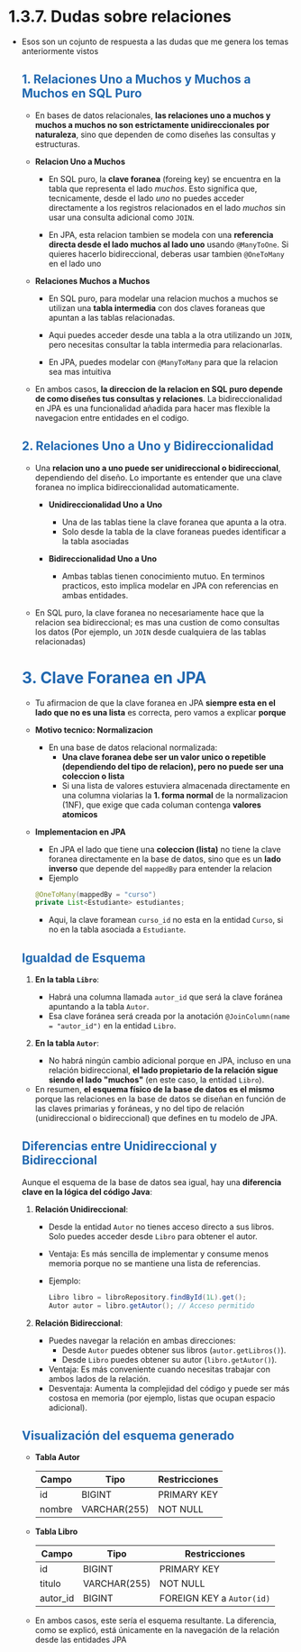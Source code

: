# 1.3.7. Dudas sobre relaciones

* Esos son un cojunto de respuesta a las dudas que me genera los temas anteriormente vistos

    ## <span style="color:#2168b0">1. Relaciones Uno a Muchos y Muchos a Muchos en SQL Puro</span>
    
    * En bases de datos relacionales, **las relaciones uno a muchos y muchos a muchos no son estrictamente unidireccionales por naturaleza**, sino que dependen de como diseñes las consultas y estructuras.
    
    * **Relacion Uno a Muchos**
        
        * En SQL puro, la **clave foranea** (foreing key) se encuentra en la tabla que representa el lado *muchos*. Esto significa que, tecnicamente, desde el lado *uno* no puedes acceder directamente a los registros relacionados en el lado *muchos* sin usar una consulta adicional como `JOIN`.
        
        * En JPA, esta relacion tambien se modela con una **referencia directa desde el lado muchos al lado uno** usando `@ManyToOne`. Si quieres hacerlo bidireccional, deberas usar tambien `@OneToMany` en el lado uno
        
    * **Relaciones Muchos a Muchos**
        
        * En SQL puro, para modelar una relacion muchos a muchos se utilizan una **tabla intermedia** con dos claves foraneas que apuntan a las tablas relacionadas.
        
        * Aqui puedes acceder desde una tabla a la otra utilizando un `JOIN`, pero necesitas consultar la tabla intermedia para relacionarlas.
        * En JPA, puedes modelar con `@ManyToMany` para que la relacion sea mas intuitiva

    * En ambos casos, **la direccion de la relacion en SQL puro depende de como diseñes tus consultas y relaciones**. La bidireccionalidad en JPA es una funcionalidad añadida para hacer mas flexible la navegacion entre entidades en el codigo.
    

    ## <span style="color:#2168b0">2. Relaciones Uno a Uno y Bidireccionalidad</span>
    
    * Una **relacion uno a uno puede ser unidireccional o bidireccional**, dependiendo del diseño. Lo importante es entender que una clave foranea no implica bidireccionalidad automaticamente.
    
        * **Unidireccionalidad Uno a Uno**
            * Una de las tablas tiene la clave foranea que apunta a la otra.
            * Solo desde la tabla de la clave foraneas puedes identificar a la tabla asociadas
            
        * **Bidireccionalidad Uno a Uno**
            * Ambas tablas tienen conocimiento mutuo. En terminos practicos, esto implica modelar en JPA con referencias en ambas entidades.
            

    * En SQL puro, la clave foranea no necesariamente hace que la relacion sea bidireccional; es mas una custion de como consultas los datos (Por ejemplo, un `JOIN` desde cualquiera de las tablas relacionadas)
    
    # <span style="color:#2168b0">3. Clave Foranea en JPA</span>
    
    * Tu afirmacion de que la clave foranea en JPA **siempre esta en el lado que no es una lista** es correcta, pero vamos a explicar **porque**
    
    * **Motivo tecnico: Normalizacion**
        * En una base de datos relacional normalizada:
            * **Una clave foranea debe ser un valor unico o repetible (dependiendo del tipo de relacion), pero no puede ser una coleccion o lista**
            * Si una lista de valores estuviera almacenada directamente en una columna violarias la **1. forma normal** de la normalizacion (1NF), que exige que cada columan contenga **valores atomicos**
            
    * **Implementacion en JPA**
        
        * En JPA el lado que tiene una **coleccion (lista)** no tiene la clave foranea directamente en la base de datos, sino que es un **lado inverso** que depende del `mappedBy` para entender la relacion
        * Ejemplo
        
        ```java
        @OneToMany(mappedBy = "curso")
        private List<Estudiante> estudiantes;
        ```
        * Aqui, la clave foramean `curso_id` no esta en la entidad `Curso`, si no en la tabla asociada a `Estudiante`.
        
  
    ## <span style="color:#2168b0">Igualdad de Esquema </span>

    1.  **En la tabla `Libro`**:
        
        *   Habrá una columna llamada `autor_id` que será la clave foránea apuntando a la tabla `Autor`.
        *   Esa clave foránea será creada por la anotación `@JoinColumn(name = "autor_id")` en la entidad `Libro`.
    2.  **En la tabla `Autor`**:
        
        *   No habrá ningún cambio adicional porque en JPA, incluso en una relación bidireccional, **el lado propietario de la relación sigue siendo el lado "muchos"** (en este caso, la entidad `Libro`).

    * En resumen, **el esquema físico de la base de datos es el mismo** porque las relaciones en la base de datos se diseñan en función de las claves primarias y foráneas, y no del tipo de relación (unidireccional o bidireccional) que defines en tu modelo de JPA.


    ## <span style="color:#2168b0">Diferencias entre Unidireccional y Bidireccional</span>

    Aunque el esquema de la base de datos sea igual, hay una **diferencia clave en la lógica del código Java**:

    1.  **Relación Unidireccional**:
        
        *   Desde la entidad `Autor` no tienes acceso directo a sus libros. Solo puedes acceder desde `Libro` para obtener el autor.
        *   Ventaja: Es más sencilla de implementar y consume menos memoria porque no se mantiene una lista de referencias.
        *   Ejemplo:

            ```java
            Libro libro = libroRepository.findById(1L).get();
            Autor autor = libro.getAutor(); // Acceso permitido
            ```
            
    2. **Relación Bidireccional**:

        *   Puedes navegar la relación en ambas direcciones:
            *   Desde `Autor` puedes obtener sus libros (`autor.getLibros()`).
            *   Desde `Libro` puedes obtener su autor (`libro.getAutor()`).
        *   Ventaja: Es más conveniente cuando necesitas trabajar con ambos lados de la relación.
        *   Desventaja: Aumenta la complejidad del código y puede ser más costosa en memoria (por ejemplo, listas que ocupan espacio adicional).


    ## <span style="color:#2168b0">Visualización del esquema generado</span>

    * **Tabla Autor**

        | **Campo** |   **Tipo**   | **Restricciones** |
        | --------- | ------------ | ----------------- |
        | id        | BIGINT       | PRIMARY KEY       |
        | nombre    | VARCHAR(255) | NOT NULL          |

    * **Tabla Libro**

        | **Campo** | **Tipo** | **Restricciones** |
        | --- | --- | --- |
        | id | BIGINT | PRIMARY KEY |
        | titulo | VARCHAR(255) | NOT NULL |
        | autor\_id | BIGINT | FOREIGN KEY a `Autor(id)` |

    * En ambos casos, este sería el esquema resultante. La diferencia, como se explicó, está únicamente en la navegación de la relación desde las entidades JPA